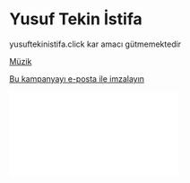 # Yusuf Tekin İstifa

yusuftekinistifa.click kar amacı gütmemektedir

[Müzik](https://youtu.be/r3C2Ya5Q9Ps?si=OHRsUIGM0k5UbjzG)


[Bu kampanyayı e-posta ile imzalayın](https://www.change.org/p/yusuf-tekin-istifa-imza-kampanyası?redirect_reason=guest_user)

![neden?](/neden.md)
